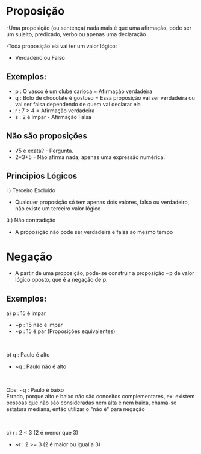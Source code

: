 # Proposição

-Uma proposição (ou sentença) nada mais é que uma afirmação, pode ser um sujeito, predicado, verbo ou apenas uma declaração

-Toda proposição ela vai ter um valor lógico: 
* Verdadeiro ou Falso

## Exemplos:

* p : O vasco é um clube carioca = Afirmação verdadeira
* q : Bolo de chocolate é gostoso = Essa proposição vai ser verdadeira ou vai ser falsa dependendo de quem vai declarar ela
* r : 7 > 4 = Afirmação verdadeira
* s : 2 é ímpar - Afirmação Falsa

## Não são proposições

* √5 é exata? - Pergunta.
* 2*3+5 - Não afirma nada, apenas uma expressão numérica.

## Principios Lógicos

i ) Terceiro Excluido
* Qualquer proposição só tem apenas dois valores, falso ou verdadeiro, não existe um terceiro valor lógico

ü ) Não contradição
* A proposição não pode ser verdadeira e falsa ao mesmo tempo

# Negação

- A partir de uma proposição, pode-se construir a proposição ~p de valor lógico oposto, que é a negação de p.

## Exemplos:

a) p : 15 é impar
* ~p : 15 não é impar
* ~p : 15 é par (Proposições equivalentes)
  
<br>

b) q : Paulo é alto
* ~q : Paulo não é alto

  <br>
  
Obs: ~q : Paulo é baixo<br>
Errado, porque alto e baixo não são conceitos complementares, ex: existem pessoas que não são consideradas nem alta e nem baixa, chama-se estatura mediana, então utilizar o "não é" para negação
  
<br>

c) r : 2 < 3 (2 é menor que 3)
* ~r : 2 >= 3  (2 é maior ou igual a 3)
